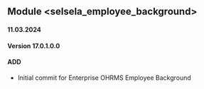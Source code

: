 ## Module <selsela_employee_background>

#### 11.03.2024
#### Version 17.0.1.0.0
#### ADD
- Initial commit for Enterprise OHRMS Employee Background
